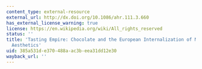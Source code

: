 ```yaml
---
content_type: external-resource
external_url: http://dx.doi.org/10.1086/ahr.111.3.660
has_external_license_warning: true
license: https://en.wikipedia.org/wiki/All_rights_reserved
status: ''
title: 'Tasting Empire: Chocolate and the European Internalization of Mesoamerican
  Aesthetics'
uid: 385a531d-e370-488a-ac3b-eea31dd12e30
wayback_url: ''
---
```

